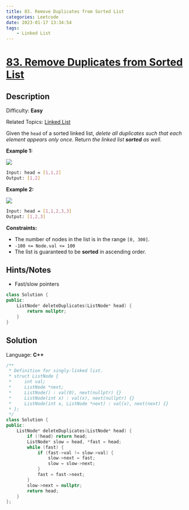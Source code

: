 ```yaml
---
title: 83. Remove Duplicates from Sorted List
categories: Leetcode
date: 2023-01-17 13:34:54
tags:
    - Linked List
---
```


# [83\. Remove Duplicates from Sorted List](https://leetcode.com/problems/remove-duplicates-from-sorted-list/)

## Description

Difficulty: **Easy**

Related Topics: [Linked List](https://leetcode.com/tag/linked-list/)

Given the `head` of a sorted linked list, _delete all duplicates such that each element appears only once_. Return _the linked list **sorted** as well_.

**Example 1:**

![](https://assets.leetcode.com/uploads/2021/01/04/list1.jpg)

```bash
Input: head = [1,1,2]
Output: [1,2]
```

**Example 2:**

![](https://assets.leetcode.com/uploads/2021/01/04/list2.jpg)

```bash
Input: head = [1,1,2,3,3]
Output: [1,2,3]
```

**Constraints:**

* The number of nodes in the list is in the range `[0, 300]`.
* `-100 <= Node.val <= 100`
* The list is guaranteed to be **sorted** in ascending order.

## Hints/Notes

* Fast/slow pointers

```C++
class Solution {
public:
    ListNode* deleteDuplicates(ListNode* head) {
        return nullptr;
    }
}
```

## Solution

Language: **C++**

```C++
/**
 * Definition for singly-linked list.
 * struct ListNode {
 *     int val;
 *     ListNode *next;
 *     ListNode() : val(0), next(nullptr) {}
 *     ListNode(int x) : val(x), next(nullptr) {}
 *     ListNode(int x, ListNode *next) : val(x), next(next) {}
 * };
 */
class Solution {
public:
    ListNode* deleteDuplicates(ListNode* head) {
        if (!head) return head;
        ListNode* slow = head, *fast = head;
        while (fast) {
            if (fast->val != slow->val) {
                slow->next = fast;
                slow = slow->next;
            }
            fast = fast->next;
        }
        slow->next = nullptr;
        return head;
    }
};
```
